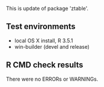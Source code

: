 This is update of package 'ztable'. 

## Test environments
* local OS X install, R 3.5.1
* win-builder (devel and release)

## R CMD check results
There were no ERRORs or WARNINGs.

